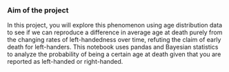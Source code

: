 ### Aim of the project
In this project, you will explore this phenomenon using age distribution data to see if we can reproduce
a difference in average age at death purely from the changing rates of left-handedness over time,
refuting the claim of early death for left-handers. This notebook uses pandas and Bayesian statistics to
analyze the probability of being a certain age at death given that you are reported as left-handed or right-handed.
